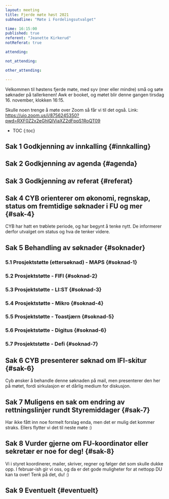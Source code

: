 ```yaml
---
layout: meeting
title: Fjerde møte høst 2021
subheadline: "Møte i Fordelingsutvalget"

time: 16:15:00
published: true
referent: "Jeanette Kirkerud"
notReferat: true

attending:

not_attending:

other_attending:

---
```


Velkommen til høstens fjerde møte, med syv (mer eller mindre) små og søte søknader på tallerkenen!
Awk er booket, og møtet blir denne gangen tirsdag 16. november, klokken 16:15.

Skulle noen trenge å møte over Zoom så får vi til det også.
Link: https://uio.zoom.us/j/8756245350?pwd=RXF0Z2x2eGhlQlViaXZ2dFpqS1RoQT09

* TOC
{:toc}

## Sak 1 Godkjenning av innkalling {#innkalling}

## Sak 2 Godkjenning av agenda {#agenda}

## Sak 3 Godkjenning av referat {#referat}

## Sak 4 CYB orienterer om økonomi, regnskap, status om fremtidige søknader i FU og mer {#sak-4}
CYB har hatt en trøblete periode, og har begynt å tenke nytt. De informerer derfor utvalget om
status og hva de tenker videre. 

## Sak 5 Behandling av søknader {#soknader}

### 5.1 Prosjektstøtte (ettersøknad) - MAPS {#soknad-1}

### 5.2 Prosjektstøtte - FIFI {#soknad-2}

### 5.3 Prosjektstøtte - LI:ST {#soknad-3}

### 5.4 Prosjektstøtte - Mikro {#soknad-4}

### 5.5 Prosjektstøtte - Toastjærn {#soknad-5}

### 5.6 Prosjektstøtte - Digitus {#soknad-6}

### 5.7 Prosjektstøtte - Defi {#soknad-7}

## Sak 6 CYB presenterer søknad om IFI-skitur {#sak-6}
Cyb ønsker å behandle denne søknaden på mail, men presenterer den her på møtet, 
fordi sirkulasjon er et dårlig medium for diskusjon. 

## Sak 7 Muligens en sak om endring av rettningslinjer rundt Styremiddager {#sak-7}
Har ikke fått inn noe formelt forslag enda, men det er mulig det kommer straks. 
Ellers flytter vi det til neste møte :)

## Sak 8 Vurder gjerne om FU-koordinator eller sekretær er noe for deg! {#sak-8}
Vi i styret koordinerer, mailer, skriver, regner og følger det som skulle dukke opp. 
I februar-ish gir vi oss, og da er det gode muligheter for at nettopp DU kan ta over!
Tenk på det, du! :)

## Sak 9 Eventuelt {#eventuelt}
